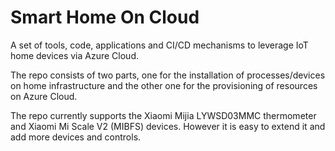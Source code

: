 # Smart Home On Cloud

A set of tools, code, applications and CI/CD mechanisms to leverage IoT home devices via Azure Cloud.

The repo consists of two parts, one for the installation of processes/devices on home infrastructure and the other one for the provisioning of resources on Azure Cloud. 

The repo currently supports the Xiaomi Mijia LYWSD03MMC thermometer and Xiaomi Mi Scale V2 (MIBFS) devices. However it is easy to extend it and add more devices and controls.
